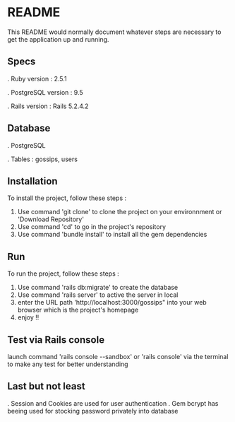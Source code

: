 # README

This README would normally document whatever steps are necessary to get the
application up and running.


## Specs

. Ruby version : 2.5.1

. PostgreSQL version : 9.5

. Rails version : Rails 5.2.4.2

## Database

. PostgreSQL

. Tables : gossips, users

## Installation

To install the project, follow these steps :

1. Use command 'git clone' to clone the project on your environnment or 'Download Repository'
2. Use command 'cd' to go in the project's repository
3. Use command 'bundle install' to install all the gem dependencies

## Run

To run the project, follow these steps :
1. Use command 'rails db:migrate' to create the database
2. Use command 'rails server' to active the server in local
3. enter the URL path 'http://localhost:3000/gossips" into your web browser which is the project's homepage
4. enjoy !!

## Test via Rails console

launch command 'rails console --sandbox' or 'rails console' via the terminal to make any test for better understanding

## Last but not least
. Session and Cookies are used for user authentication
. Gem bcrypt has beeing used for stocking password privately into database

